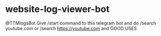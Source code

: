 # website-log-viewer-bot

@TTMlogsBot Give /start command to this telegram bot and do /search youtube.com or /search https://youtube.com and GOOD USES
